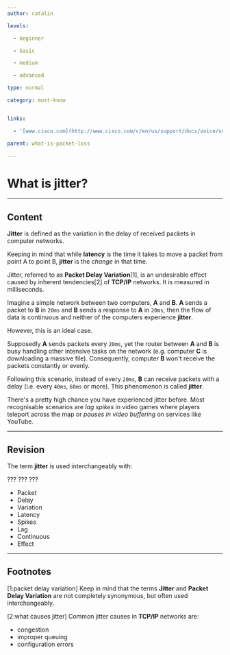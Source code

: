 ```yaml
---
author: catalin

levels:

  - beginner

  - basic

  - medium

  - advanced

type: normal

category: must-know


links:

  - '[www.cisco.com](http://www.cisco.com/c/en/us/support/docs/voice/voice-quality/18902-jitter-packet-voice.html){website}'

parent: what-is-packet-loss

---
```


# What is jitter?

---

## Content

**Jitter** is defined as the variation in the delay of received packets in computer networks.

Keeping in mind that while **latency** is the time it takes to move a packet from point A to point B, **jitter** is the _change_ in that time.

Jitter, referred to as **Packet Delay Variation**[1], is an undesirable effect caused by inherent tendencies[2] of **TCP/IP** networks. It is measured in milliseconds.

Imagine a simple network between two computers, **A** and **B**. **A** sends a packet to **B** in `20ms` and **B** sends a response to **A** in `20ms`, then the flow of data is continuous and neither of the computers experience **jitter**.

However, this is an ideal case.

Supposedly **A** sends packets every `20ms`, yet the router between **A** and **B** is busy handling other intensive tasks on the network (e.g. computer **C** is downloading a massive file). Consequently, computer **B** won't receive the packets constantly or evenly.

Following this scenario, instead of every `20ms`, **B** can receive packets with a delay (i.e. every `40ms`, `60ms` or more). This phenomenon is called **jitter**.

There's a pretty high chance you have experienced jitter before. Most recognisable scenarios are _lag spikes_ in video games where players teleport across the map or _pauses in video buffering_ on services like YouTube.

---

## Revision

The term **jitter** is used interchangeably with:

??? ??? ???

- Packet
- Delay
- Variation
- Latency
- Spikes
- Lag
- Continuous
- Effect

---

## Footnotes

[1:packet delay variation]
Keep in mind that the terms **Jitter** and **Packet Delay Variation** are not completely synonymous, but often used interchangeably.

[2:what causes jitter]
Common jitter causes in **TCP/IP** networks are:

- congestion
- improper queuing
- configuration errors
